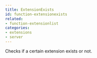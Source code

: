 ```yaml
---
title: ExtensionExists
id: function-extensionexists
related:
- function-extensionlist
categories:
- extensions
- server
---
```


Checks if a certain extension exists or not.
